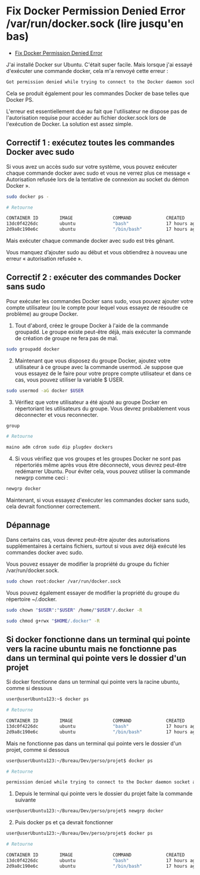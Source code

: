 # Fix Docker Permission Denied Error /var/run/docker.sock (lire jusqu'en bas)

- [Fix Docker Permission Denied Error](https://www.linkedin.com/pulse/fix-docker-permission-denied-error-om-prakash-singh/)

J'ai installé Docker sur Ubuntu. C'était super facile. Mais lorsque j'ai essayé d'exécuter une commande docker, cela m'a renvoyé cette erreur :

```bash
Got permission denied while trying to connect to the Docker daemon socket at unix:///var/run/docker.sock: Get http://%2Fvar%2Frun%2Fdocker.sock/v1.39/containers/json: dial unix /var/run/docker.sock: connect: permission denied
```

Cela se produit également pour les commandes Docker de base telles que Docker PS.

L'erreur est essentiellement due au fait que l'utilisateur ne dispose pas de l'autorisation requise pour accéder au fichier docker.sock lors de l'exécution de Docker. La solution est assez simple.

## Correctif 1 : exécutez toutes les commandes Docker avec sudo

Si vous avez un accès sudo sur votre système, vous pouvez exécuter chaque commande docker avec sudo et vous ne verrez plus ce message « Autorisation refusée lors de la tentative de connexion au socket du démon Docker ».

```bash
sudo docker ps -

# Retourne 

CONTAINER ID        IMAGE               COMMAND             CREATED             STATUS                    PORTS               NAMES
13dc0f4226dc        ubuntu              "bash"              17 hours ago        Exited (0) 16 hours ago                       container-2
2d9a8c190e6c        ubuntu              "/bin/bash"         17 hours ago        Created                                       container-1a
```

Mais exécuter chaque commande docker avec sudo est très gênant. 

Vous manquez d’ajouter sudo au début et vous obtiendrez à nouveau une erreur « autorisation refusée ».

## Correctif 2 : exécuter des commandes Docker sans sudo

Pour exécuter les commandes Docker sans sudo, vous pouvez ajouter votre compte utilisateur (ou le compte pour lequel vous essayez de résoudre ce problème) au groupe Docker.

1. Tout d'abord, créez le groupe Docker à l'aide de la commande groupadd. Le groupe existe peut-être déjà, mais exécuter la commande de création de groupe ne fera pas de mal.

```bash
sudo groupadd docker
```

2. Maintenant que vous disposez du groupe Docker, ajoutez votre utilisateur à ce groupe avec la commande usermod. Je suppose que vous essayez de le faire pour votre propre compte utilisateur et dans ce cas, vous pouvez utiliser la variable $ USER.

```bash
sudo usermod -aG docker $USER
```

3. Vérifiez que votre utilisateur a été ajouté au groupe Docker en répertoriant les utilisateurs du groupe. Vous devrez probablement vous déconnecter et vous reconnecter. 

```bash
group

# Retourne 

maino adm cdrom sudo dip plugdev dockers
```

4. Si vous vérifiez que vos groupes et les groupes Docker ne sont pas répertoriés même après vous être déconnecté, vous devrez peut-être redémarrer Ubuntu. Pour éviter cela, vous pouvez utiliser la commande newgrp comme ceci :

```bash
newgrp docker
```

Maintenant, si vous essayez d'exécuter les commandes docker sans sudo, cela devrait fonctionner correctement.

## Dépannage

Dans certains cas, vous devrez peut-être ajouter des autorisations supplémentaires à certains fichiers, surtout si vous avez déjà exécuté les commandes docker avec sudo.

Vous pouvez essayer de modifier la propriété du groupe du fichier /var/run/docker.sock.

```bash
sudo chown root:docker /var/run/docker.sock
```

Vous pouvez également essayer de modifier la propriété du groupe du répertoire ~/.docker.

```bash
sudo chown "$USER":"$USER" /home/"$USER"/.docker -R

sudo chmod g+rwx "$HOME/.docker" -R
```

## Si docker fonctionne dans un terminal qui pointe vers la racine ubuntu mais ne fonctionne pas dans un terminal qui pointe vers le dossier d'un projet

Si docker fonctionne dans un terminal qui pointe vers la racine ubuntu, comme si dessous

```bash
user@userUbuntu123:~$ docker ps

# Retourne 

CONTAINER ID        IMAGE               COMMAND             CREATED             STATUS                    PORTS               NAMES
13dc0f4226dc        ubuntu              "bash"              17 hours ago        Exited (0) 16 hours ago                       container-2
2d9a8c190e6c        ubuntu              "/bin/bash"         17 hours ago        Created  
```

Mais ne fonctionne pas dans un terminal qui pointe vers le dossier d'un projet, comme si dessous

```bash
user@userUbuntu123:~/Bureau/Dev/perso/projet$ docker ps

# Retourne 

permission denied while trying to connect to the Docker daemon socket at unix:///var/run/docker.sock: Get "http://%2Fvar%2Frun%2Fdocker.sock/v1.24/containers/json": dial unix /var/run/docker.sock: connect: permission denied 
```

1. Depuis le terminal qui pointe vers le dossier du projet faite la commande suivante

```bash
user@userUbuntu123:~/Bureau/Dev/perso/projet$ newgrp docker
```

2. Puis docker ps et ça devrait fonctionner

```bash
user@userUbuntu123:~/Bureau/Dev/perso/projet$ docker ps

# Retourne 

CONTAINER ID        IMAGE               COMMAND             CREATED             STATUS                    PORTS               NAMES
13dc0f4226dc        ubuntu              "bash"              17 hours ago        Exited (0) 16 hours ago                       container-2
2d9a8c190e6c        ubuntu              "/bin/bash"         17 hours ago        Created  
```